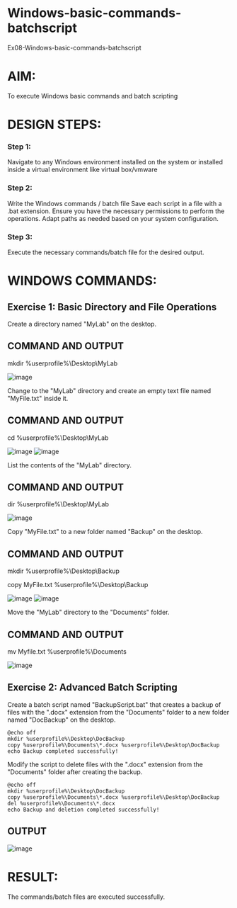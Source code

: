 # Windows-basic-commands-batchscript
Ex08-Windows-basic-commands-batchscript

# AIM:
To execute Windows basic commands and batch scripting

# DESIGN STEPS:

### Step 1:

Navigate to any Windows environment installed on the system or installed inside a virtual environment like virtual box/vmware 

### Step 2:

Write the Windows commands / batch file
Save each script in a file with a .bat extension.
Ensure you have the necessary permissions to perform the operations.
Adapt paths as needed based on your system configuration.
### Step 3:

Execute the necessary commands/batch file for the desired output. 




# WINDOWS COMMANDS:
## Exercise 1: Basic Directory and File Operations
Create a directory named "MyLab" on the desktop.

## COMMAND AND OUTPUT

mkdir %userprofile%\Desktop\MyLab

![image](https://github.com/vikamuhan-reddy/Windows-basic-commands-batchscript/assets/144928933/e7cb1f11-8652-40a1-b7c8-0a65e5e9a177)


Change to the "MyLab" directory and create an empty text file named "MyFile.txt" inside it.
## COMMAND AND OUTPUT

cd %userprofile%\Desktop\MyLab

![image](https://github.com/vikamuhan-reddy/Windows-basic-commands-batchscript/assets/144928933/4a20d7c8-5836-4263-b713-657a2dd66c4f)
![image](https://github.com/vikamuhan-reddy/Windows-basic-commands-batchscript/assets/144928933/82ef2564-e2c5-49ce-903d-e99c15216825)

List the contents of the "MyLab" directory.
## COMMAND AND OUTPUT

dir %userprofile%\Desktop\MyLab

![image](https://github.com/vikamuhan-reddy/Windows-basic-commands-batchscript/assets/144928933/6af7a87d-cba0-473e-ac1b-5b403efb9ea8)


Copy "MyFile.txt" to a new folder named "Backup" on the desktop.
## COMMAND AND OUTPUT

mkdir %userprofile%\Desktop\Backup

copy MyFile.txt %userprofile%\Desktop\Backup

![image](https://github.com/vikamuhan-reddy/Windows-basic-commands-batchscript/assets/144928933/29608159-c9ae-43ab-8ab1-52c41182a62c)
![image](https://github.com/vikamuhan-reddy/Windows-basic-commands-batchscript/assets/144928933/9006e802-f9fd-4818-ab09-45c9edf4c7c1)


Move the "MyLab" directory to the "Documents" folder.

## COMMAND AND OUTPUT

mv Myfile.txt %userprofile%\Documents

![image](https://github.com/vikamuhan-reddy/Windows-basic-commands-batchscript/assets/144928933/7365b8b7-66eb-44b1-af94-e3b1fc291a88)


## Exercise 2: Advanced Batch Scripting
Create a batch script named "BackupScript.bat" that creates a backup of files with the ".docx" extension from the "Documents" folder to a new folder named "DocBackup" on the desktop.
```
@echo off
mkdir %userprofile%\Desktop\DocBackup
copy %userprofile%\Documents\*.docx %userprofile%\Desktop\DocBackup
echo Backup completed successfully!
```
Modify the script to delete files with the ".docx" extension from the "Documents" folder after creating the backup.
```
@echo off
mkdir %userprofile%\Desktop\DocBackup
copy %userprofile%\Documents\*.docx %userprofile%\Desktop\DocBackup
del %userprofile%\Documents\*.docx
echo Backup and deletion completed successfully!
```

## OUTPUT
![image](https://github.com/vikamuhan-reddy/Windows-basic-commands-batchscript/assets/144928933/41f9b3ca-598d-4335-b268-436d415830d2)


# RESULT:
The commands/batch files are executed successfully.

